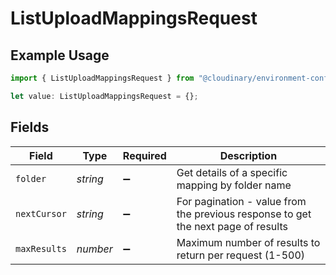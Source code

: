 # ListUploadMappingsRequest

## Example Usage

```typescript
import { ListUploadMappingsRequest } from "@cloudinary/environment-config/models/operations";

let value: ListUploadMappingsRequest = {};
```

## Fields

| Field                                                                             | Type                                                                              | Required                                                                          | Description                                                                       |
| --------------------------------------------------------------------------------- | --------------------------------------------------------------------------------- | --------------------------------------------------------------------------------- | --------------------------------------------------------------------------------- |
| `folder`                                                                          | *string*                                                                          | :heavy_minus_sign:                                                                | Get details of a specific mapping by folder name                                  |
| `nextCursor`                                                                      | *string*                                                                          | :heavy_minus_sign:                                                                | For pagination - value from the previous response to get the next page of results |
| `maxResults`                                                                      | *number*                                                                          | :heavy_minus_sign:                                                                | Maximum number of results to return per request (1-500)                           |